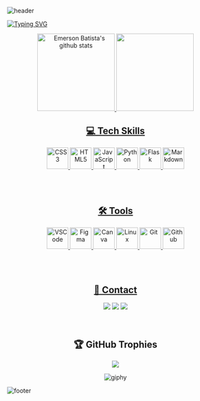 ![header](https://capsule-render.vercel.app/api?type=waving&color=0db50c&height=180&section=header&text=Welcome%20to%20my%20GitHub!&fontSize=60&fontColor=161b22&stroke=FFFFFF&strokeWidth=.5&animation=fadeIn)

[![Typing SVG](https://readme-typing-svg.herokuapp.com/?color=0DB50CFF&size=35&center=true&vCenter=true&width=1000&lines=Welcome+to+my+GitHub!;I+am+Emerson+Batista;I'm+from+Brazil;I+am+a+computer+engineering+student+at+UFRPE)](https://git.io/typing-svg)


<div align="center">  
  <a href="https://github.com/emersongg21">
  <img height="180em" src="https://github-readme-stats.vercel.app/api?username=emersongg21&show_icons=true&count_private=true&title_color=0DB50CFF&icon_color=0DB50CFF&border_color=0DB50CFF&text_color=c9d1d9&bg_color=0d1117" alt="Emerson Batista's github stats" />

  <img height="180em" src="https://github-readme-stats.vercel.app/api/top-langs/?username=emersongg21&layout=compact&title_color=0DB50CFF&text_color=999999&bg_color=0d1117&border_color=0DB50CFF" />
   <br>
</div>


<h2 align="center"> 💻 Tech Skills </h2>
  <div style="display: inline_block" align="center" border="none">
    <img src="https://cdn.jsdelivr.net/gh/devicons/devicon/icons/css3/css3-plain.svg" width="50" height="50" alt="CSS3"/>
    <img src="https://cdn.jsdelivr.net/gh/devicons/devicon/icons/html5/html5-plain.svg" width="50" height="50" alt="HTML5"/>
    <img src="https://cdn.jsdelivr.net/gh/devicons/devicon/icons/javascript/javascript-plain.svg" width="50" height="50" alt="JavaScript"/>
    <img src="https://cdn.jsdelivr.net/gh/devicons/devicon/icons/python/python-original.svg" width="50" height="50" alt="Python"/>
    <img src="https://cdn.jsdelivr.net/gh/devicons/devicon/icons/flask/flask-original.svg" width="50" height="50" alt="Flask"/>
    <img src="https://cdn.jsdelivr.net/gh/devicons/devicon/icons/markdown/markdown-original.svg" width="50" height="50" alt="Markdown"/>
  </div>

<br/>
<br/>
<br/>

<h2 align="center"> 🛠️ Tools </h2>
  <div style="display: inline_block" align="center">
    <img src="https://cdn.jsdelivr.net/gh/devicons/devicon/icons/vscode/vscode-original.svg" width="50" height="50" alt="VSCode"/>
    <img src="https://cdn.jsdelivr.net/gh/devicons/devicon/icons/figma/figma-original.svg" width="50" height="50" alt="Figma"/>
    <img src="https://cdn.jsdelivr.net/gh/devicons/devicon/icons/canva/canva-original.svg" width="50" height="50" alt="Canva"/>
    <img src="https://cdn.jsdelivr.net/gh/devicons/devicon/icons/linux/linux-original.svg" width="50" height="50" alt="Linux"/>
    <img src="https://cdn.jsdelivr.net/gh/devicons/devicon/icons/git/git-plain.svg" width="50" height="50" alt="Git"/>
    <img src="https://cdn.jsdelivr.net/gh/devicons/devicon/icons/github/github-original.svg" width="50" height="50" alt="Github"/>
  </div>         

<br/>
<br/>
<br/>

<h2 align="center"> 📧 Contact </h2>
  <div style="display: inline_block" align="center">
    <a href = "mailto:emerson.dev21@gmail.com"><img src="https://img.shields.io/badge/Gmail-D14836?style=for-the-badge&logo=gmail&logoColor=white" target="_blank"></a>
    <a href="[https://instagram.com/emerson21.dev](https://www.instagram.com/emerson21.dev/)" target="_blank"><img src="https://img.shields.io/badge/-Instagram-%23E4405F?style=for-the-badge&logo=instagram&logoColor=white"></a>
    <a href="https://www.linkedin.com/in/emerson-batista-937826218/" target="_blank"><img src="https://img.shields.io/badge/-LinkedIn-%230077B5?style=for-the-badge&logo=linkedin&logoColor=white"></a>
  
<br/>
<br/>
<br/>
  
## 🏆 GitHub Trophies

![](https://github-profile-trophy.vercel.app/?username=emersongg21&theme=matrix&no-frame=false&no-bg=true&margin-w=4)

  <!--![Visitor Count](https://profile-counter.glitch.me/{emersongg21}/count.svg)-->
  
  ![giphy](https://user-images.githubusercontent.com/84859510/212221009-c84e291d-6951-4e48-b08e-16b88a2bda41.gif)
  
   <!-- ![snake gif](https://github.com/emersongg21/emersongg21/blob/output/github-contribution-grid-snake.svg) -->
  
  </div>
  
  
  
  ![footer](https://capsule-render.vercel.app/api?type=waving&color=0db50c&height=180&section=footer&text=Thanks%20for%20visit%20me!&fontSize=60&fontColor=161b22&stroke=FFFFFF&strokeWidth=.5&animation=fadeIn)
